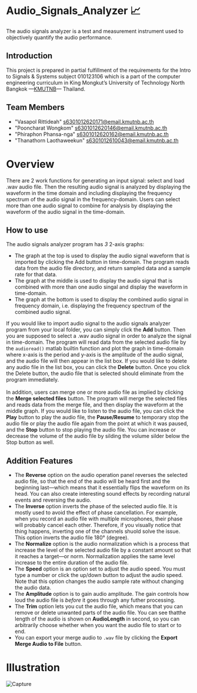 # Audio_Signals_Analyzer 📈
The audio signals analyzer is a test and measurement instrument used to objectively quantify the audio performance.
## Introduction
This project is prepared in partial fulfillment of the requirements for the Intro to Signals & Systems subject 010123106 which is a part of the computer engineering curriculum in King Mongkut’s University of Technology North Bangkok —<a href="https://www.kmutnb.ac.th/">KMUTNB</a>— Thailand.
## Team Members
- "Vasapol Rittideah" s6301012620171@email.kmutnb.ac.th
- "Pooncharat Wongkom" s6301012620146@email.kmutnb.ac.th
- "Phiraphon Phansa-nga" s6301012620162@email.kmutnb.ac.th
- "Thanathorn Laothaweekun" s6301012610043@email.kmutnb.ac.th
# Overview
There are 2 work functions for generating an input signal: select and load .wav audio file. Then the resulting audio signal is analyzed by displaying the waveform in the time domain and including displaying the frequency spectrum of the audio signal in the frequency-domain. Users can select more than one audio signal to combine for analysis by displaying the waveform of the audio signal in the time-domain.
## How to use
The audio signals analyzer program has *3* 2-axis graphs:
- The graph at the top is used to display the audio signal waveform that is imported by clicking the Add button in time-domain. The program reads data from the audio file directory, and return sampled data and a sample rate for that data.
- The graph at the middle is used to display the audio signal that is combined with more than one audio singal and display the waveform in time-domain.
- The graph at the bottom is used to display the combined audio signal in frequency domain, i.e. displaying the frequency spectrum of the combined audio signal.

If you would like to import audio signal to the audio signals analyzer program from your local folder, you can simply click the **Add** button. Then you are supposed to select a .wav audio signal in order to analyze the signal in time-domain. The program will read data from the selected audio file by the `audioread()` matlab builtin function and plot the graph in time-domain where x-axis is the period and y-axis is the amplitude of the audio signal, and the audio file will then appear in the list box. If you would like to delete any audio file in the list box, you can click the **Delete** button. Once you click the Delete button, the audio file that is selected should eliminate from the program immediately.<br><br>
In addition, users can merge one or more audio file as implied by clicking the **Merge selected files** button. The program will merge the selected files and reads data from the merge file, and then display the waveform at the middle graph. If you would like to listen to the audio file, you can click the **Play** button to play the audio file, the **Pause/Resume** to temporary stop the audio file or play the audio file again from the point at which it was paused, and the **Stop** button to stop playing the audio file. You can increase or decrease the volume of the audio file by silding the volume silder below the Stop button as well.

## Addition Features
- The **Reverse** option on the audio operation panel reverses the selected audio file, so that the end of the audio will be heard first and the beginning last—which means that it essentially flips the waveform on its head. You can also create interesting sound effects by recording natural events and reversing the audio.
- The **Inverse** option inverts the phase of the selected audio file. It is mostly used to avoid the effect of phase cancellation. For example, when you record an audio file with multiple microphones, their phase will probably cancel each other. Therefore, if you visually notice that thing happens, inverting one of the channels shuold  solve the issue. This option inverts the audio file 180° (degree).
- The **Normalize** option is the audio normalization which is a process that increase the level of the selected audio file by a constant amount so that it reaches a target—or norm. Normalization applies the same level increase to the entire duration of the audio file.
- The **Speed** option is an option set to adjust the audio speed. You must type a number or click the up/down button to adjust the audio speed. Note that this option changes the audio sample rate without changing the audio data.
- The **Amplitude** option is to gain audio amplitude. The gain controls how loud the audio file is *before* it goes through any futher processing.
- The **Trim** option lets you cut the audio file, which means that you can remove or delete unwanted parts of the audio file. You can see thatthe length of the audio is shown on **AudioLength** in second, so you can arbitrarily choose whether when you want the audio file to start or to end.
- You can export your merge audio to `.wav` file by clicking the **Export Merge Audio to File** button.
# Illustration
![Capture](https://user-images.githubusercontent.com/88476811/142654317-c32e378a-e1cc-41fb-af47-30bd7d2937b6.JPG)
